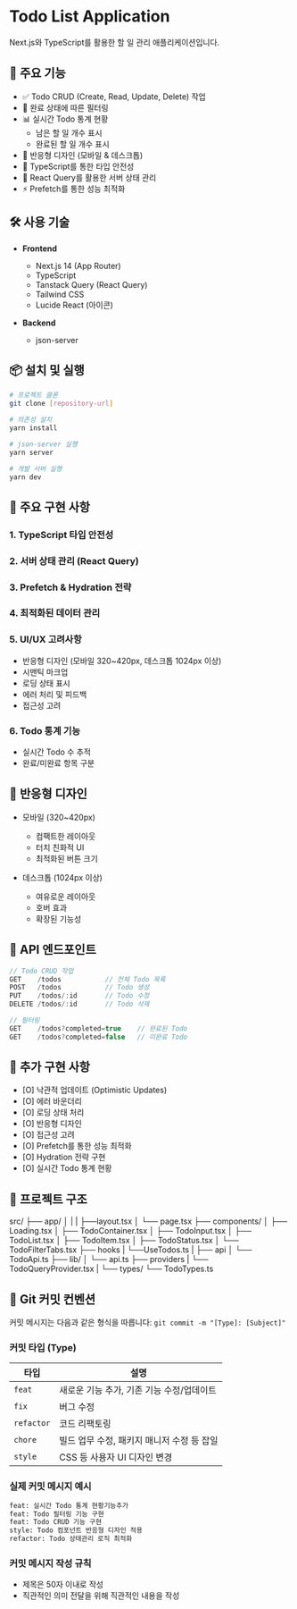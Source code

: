 # Todo List Application

Next.js와 TypeScript를 활용한 할 일 관리 애플리케이션입니다.

## 🚀 주요 기능

- ✅ Todo CRUD (Create, Read, Update, Delete) 작업
- 🔄 완료 상태에 따른 필터링
- 📊 실시간 Todo 통계 현황
  - 남은 할 일 개수 표시
  - 완료된 할 일 개수 표시
- 📱 반응형 디자인 (모바일 & 데스크톱)
- 🎯 TypeScript를 통한 타입 안전성
- 🔄 React Query를 활용한 서버 상태 관리
- ⚡ Prefetch를 통한 성능 최적화

## 🛠 사용 기술

- **Frontend**
  - Next.js 14 (App Router)
  - TypeScript
  - Tanstack Query (React Query)
  - Tailwind CSS
  - Lucide React (아이콘)

- **Backend**
  - json-server

## 📦 설치 및 실행

```bash
# 프로젝트 클론
git clone [repository-url]

# 의존성 설치
yarn install

# json-server 실행
yarn server

# 개발 서버 실행
yarn dev
```

## 🌟 주요 구현 사항

### 1. TypeScript 타입 안전성
### 2. 서버 상태 관리 (React Query)
### 3. Prefetch & Hydration 전략
### 4. 최적화된 데이터 관리
### 5. UI/UX 고려사항
- 반응형 디자인 (모바일 320~420px, 데스크톱 1024px 이상)
- 시맨틱 마크업
- 로딩 상태 표시
- 에러 처리 및 피드백
- 접근성 고려
### 6. Todo 통계 기능
- 실시간 Todo 수 추적
- 완료/미완료 항목 구분

## 📱 반응형 디자인

- 모바일 (320~420px)
  - 컴팩트한 레이아웃
  - 터치 친화적 UI
  - 최적화된 버튼 크기

- 데스크톱 (1024px 이상)
  - 여유로운 레이아웃
  - 호버 효과
  - 확장된 기능성

## 🔄 API 엔드포인트

```typescript
// Todo CRUD 작업
GET    /todos           // 전체 Todo 목록
POST   /todos           // Todo 생성
PUT    /todos/:id       // Todo 수정
DELETE /todos/:id       // Todo 삭제

// 필터링
GET    /todos?completed=true    // 완료된 Todo
GET    /todos?completed=false   // 미완료 Todo
```

## 🎯 추가 구현 사항

- [O] 낙관적 업데이트 (Optimistic Updates)
- [O] 에러 바운더리
- [O] 로딩 상태 처리
- [O] 반응형 디자인
- [O] 접근성 고려
- [O] Prefetch를 통한 성능 최적화
- [O] Hydration 전략 구현
- [O] 실시간 Todo 통계 현황

## 📝 프로젝트 구조

src/
├── app/
│ |
| ├──layout.tsx
│ └── page.tsx
├── components/
│ ├── Loading.tsx
│ ├── TodoContainer.tsx
│ ├── TodoInput.tsx
│ ├── TodoList.tsx
│ ├── TodoItem.tsx
│ ├── TodoStatus.tsx
│ └── TodoFilterTabs.tsx
├── hooks
| └──UseTodos.ts
|
├── api
│ └── TodoApi.ts
├── lib/
│ └── api.ts
├── providers
| └── TodoQueryProvider.tsx
|
└── types/
└── TodoTypes.ts


## 📝 Git 커밋 컨벤션

커밋 메시지는 다음과 같은 형식을 따릅니다:
```git commit -m "[Type]: [Subject]"```

### 커밋 타입 (Type)
| 타입 | 설명 |
|------|------|
| `feat` | 새로운 기능 추가, 기존 기능 수정/업데이트 |
| `fix` | 버그 수정 |
| `refactor` | 코드 리팩토링 |
| `chore` | 빌드 업무 수정, 패키지 매니저 수정 등 잡일 |
| `style` | CSS 등 사용자 UI 디자인 변경 |

### 실제 커밋 메시지 예시
```bash
feat: 실시간 Todo 통계 현황기능추가
feat: Todo 필터링 기능 구현
feat: Todo CRUD 기능 구현
style: Todo 컴포넌트 반응형 디자인 적용
refactor: Todo 상태관리 로직 최적화
```

### 커밋 메시지 작성 규칙
- 제목은 50자 이내로 작성
- 직관적인 의미 전달을 위해 직관적인 내용을 작성
















